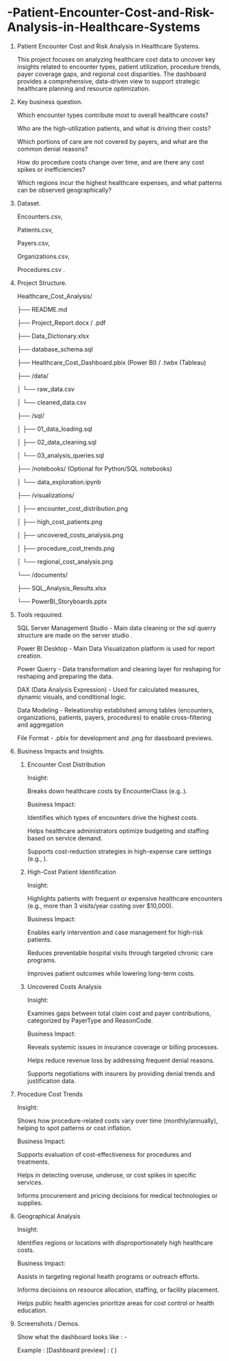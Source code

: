 # -Patient-Encounter-Cost-and-Risk-Analysis-in-Healthcare-Systems

1. Patient Encounter Cost and Risk Analysis in Healthcare Systems.

   This project focuses on analyzing healthcare cost data to uncover key insights related to encounter types, patient utilization, procedure trends, payer coverage gaps, and regional cost disparities. The dashboard     provides a comprehensive, data-driven view to support strategic healthcare planning and resource optimization.

2. Key business question.

   Which encounter types contribute most to overall healthcare costs?

   Who are the high-utilization patients, and what is driving their costs?

   Which portions of care are not covered by payers, and what are the common denial reasons?

   How do procedure costs change over time, and are there any cost spikes or inefficiencies?

   Which regions incur the highest healthcare expenses, and what patterns can be observed geographically?

3. Dataset.

   Encounters.csv,

   Patients.csv,

   Payers.csv,

   Organizations.csv,

   Procedures.csv .

4. Project Structure.

   Healthcare_Cost_Analysis/

   
   ├── README.md
   
   ├── Project_Report.docx / .pdf
   
   ├── Data_Dictionary.xlsx
   
   ├── database_schema.sql
   
   ├── Healthcare_Cost_Dashboard.pbix  (Power BI) / .twbx (Tableau)


   
   ├── /data/
   
   │   └── raw_data.csv
   
   │   └── cleaned_data.csv

   
   ├── /sql/
   
   │  ├── 01_data_loading.sql
   
   │  ├── 02_data_cleaning.sql
   
   │  └── 03_analysis_queries.sql

   
   ├── /notebooks/ (Optional for Python/SQL notebooks)
   
   │  └── data_exploration.ipynb


   ├── /visualizations/
   
   │  ├── encounter_cost_distribution.png
   
   │  ├── high_cost_patients.png
   
   │  ├── uncovered_costs_analysis.png
   
   │  ├── procedure_cost_trends.png
   
   │  └── regional_cost_analysis.png


   
   └── /documents/
   
    ├── SQL_Analysis_Results.xlsx
   
    └── PowerBI_Storyboards.pptx


   
6. Tools requuired.

    SQL Server Management Studio - Main data cleaning or the sql querry structure are made on the server studio . 

    Power BI Desktop -  Main Data Visualization platform is used for report creation.

    Power Querry - Data transformation  and cleaning layer for reshaping for reshaping and preparing the data.

    DAX (Data Analysis Expression)  - Used for calculated measures, dynamic visuals, and conditional logic.

    Data Modeling - Releationship established among tables (encounters,  organizations, patients, payers, procedures) to enable cross-filtering and aggregation

    File Format - .pbix for development and .png for dassboard previews.

   
   
8. Business Impacts and Insights.


    1. Encounter Cost Distribution
       
       Insight:
       
       Breaks down healthcare costs by EncounterClass (e.g..).

       Business Impact:

       Identifies which types of encounters drive the highest costs.

       Helps healthcare administrators optimize budgeting and staffing based on service demand.

       Supports cost-reduction strategies in high-expense care settings (e.g., ).

   2. High-Cost Patient Identification
      
      Insight:
      
      Highlights patients with frequent or expensive healthcare encounters (e.g., more than 3 visits/year costing over $10,000).

      Business Impact:

      Enables early intervention and case management for high-risk patients.

      Reduces preventable hospital visits through targeted chronic care programs.

      Improves patient outcomes while lowering long-term costs.

   4. Uncovered Costs Analysis
      
      Insight:

      Examines gaps between total claim cost and payer contributions, categorized by PayerType and ReasonCode.

      Business Impact:

      Reveals systemic issues in insurance coverage or billing processes.

      Helps reduce revenue loss by addressing frequent denial reasons.

      Supports negotiations with insurers by providing denial trends and justification data.

 4. Procedure Cost Trends
    
    Insight:
    
    Shows how procedure-related costs vary over time (monthly/annually), helping to spot patterns or cost inflation.

    Business Impact:

    Supports evaluation of cost-effectiveness for procedures and treatments.

    Helps in detecting overuse, underuse, or cost spikes in specific services.

    Informs procurement and pricing decisions for medical technologies or supplies.

5. Geographical Analysis
   
   Insight:
   
   Identifies regions or locations with disproportionately high healthcare costs.

   Business Impact:

   Assists in targeting regional health programs or outreach efforts.

   Informs decisions on resource allocation, staffing, or facility placement.

   Helps public health agencies prioritize areas for cost control or health education.

   
   
10. Screenshots / Demos.

    Show what the dashboard looks like : -

    Example : [Dashboard preview] : ( )

    
